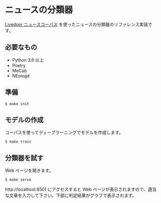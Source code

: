 # ニュースの分類器

[Livedoor ニュースコーパス] を使ったニュースの分類器のリファレンス実装です。

## 必要なもの

- Python 3.6 以上
- Poetry
- MeCab
- NEologd

## 準備

```shell
$ make init
```

## モデルの作成

コーパスを使ってディープラーニングでモデルを作成します。

```shell
$ make train
```

## 分類器を試す

Web ページを開きます。

```shell
$ make serve
```

http://localhost:8501 にアクセスすると Web ページが表示されますので、適当な文章を入力して下さい。下部に判定結果がグラフで表示されます。

[Livedoor ニュースコーパス]: http://www.rondhuit.com/download.html#ldcc
